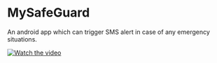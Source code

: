 # MySafeGuard
An android app which can trigger SMS alert in case of any emergency situations.

[![Watch the video](https://i.imgur.com/vKb2F1B.png)](https://youtu.be/vt5fpE0bzSY)
